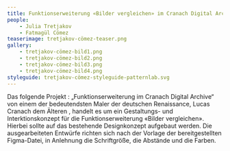 ```yaml
---
title: Funktionserweiterung «Bilder vergleichen» im Cranach Digital Archive
people:
    - Julia Tretjakov
    - Fatmagül Cömez
teaserimage: tretjakov-cömez-teaser.png
gallery:
    - tretjakov-cömez-bild1.png
    - tretjakov-cömez-bild2.png
    - tretjakov-cömez-bild3.png
    - tretjakov-cömez-bild4.png 
styleguide: tretjakov-cömez-styleguide-patternlab.svg
---
```


Das folgende Projekt : „Funktionserweiterung im Cranach Digital Archive“ von einem der bedeutendsten Maler der deutschen Renaissance, Lucas Cranach dem Älteren , handelt es um ein  Gestaltungs- und Interktionskonzept für die Funktionserweiterung «Bilder vergleichen». Hierbei sollte auf das bestehende Designkonzept aufgebaut werden. Die ausgearbeiteten Entwürfe richten sich nach der Vorlage der bereitgestellten Figma-Datei, in Anlehnung die Schriftgröße, die Abstände und die Farben. 
